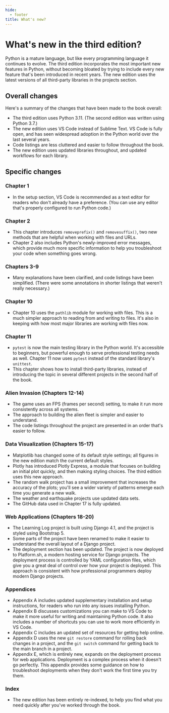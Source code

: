```yaml
---
hide:
  - footer
title: What's new?
---
```


# What's new in the third edition?

Python is a mature language, but like every programming language it continues to evolve. The third edition incorporates the most important new features in Python, without becoming bloated by trying to include every new feature that's been introduced in recent years. The new edition uses the latest versions of all third-party libraries in the projects section.

## Overall changes

Here's a summary of the changes that have been made to the book overall:

- The third edition uses Python 3.11. (The second edition was written using Python 3.7.)
- The new edition uses VS Code instead of Sublime Text. VS Code is fully open, and has seen widespread adoption in the Python world over the last several years.
- Code listings are less cluttered and easier to follow throughout the book.
- The new edition uses updated libraries throughout, and updated workflows for each library.

## Specific changes

### Chapter 1

- In the setup section, VS Code is recommended as a text editor for readers who don't already have a preference. (You can use any editor that's properly configured to run Python code.)

### Chapter 2

- This chapter introduces `removeprefix()` and `removesuffix()`, two new methods that are helpful when working with files and URLs.
- Chapter 2 also includes Python's newly-improved error messages, which provide much more specific information to help you troubleshoot your code when something goes wrong.

### Chapters 3-9

- Many explanations have been clarified, and code listings have been simplified. (There were some annotations in shorter listings that weren't really necessary.)

### Chapter 10

- Chapter 10 uses the `pathlib` module for working with files. This is a much simpler approach to reading from and writing to files. It's also in keeping with how most major libraries are working with files now.

### Chapter 11

- `pytest` is now the main testing library in the Python world. It's accessible to beginners, but powerful enough to serve professional testing needs as well. Chapter 11 now uses `pytest` instead of the standard library's `unittest`.
- This chapter shows how to install third-party libraries, instead of introducing the topic in several different projects in the second half of the book.

### Alien Invasion (Chapters 12-14)

- The game uses an FPS (frames per second) setting, to make it run more consistently across all systems.
- The approach to building the alien fleet is simpler and easier to understand.
- The code listings throughout the project are presented in an order that's easier to follow.

### Data Visualization (Chapters 15-17)

- Matplotlib has changed some of its default style settings; all figures in the new edition match the current default styles.
- Plotly has introduced Plotly Express, a module that focuses on building an initial plot quickly, and then making styling choices. The third edition uses this new approach.
- The random walk project has a small improvement that increases the accuracy of the plots; you'll see a wider variety of patterns emerge each time you generate a new walk.
- The weather and earthquake projects use updated data sets.
- The GitHub data used in Chapter 17 is fully updated.

### Web Applications (Chapters 18-20)

- The Learning Log project is built using Django 4.1, and the project is styled using Bootstrap 5.
- Some parts of the project have been renamed to make it easier to understand the overall layout of a Django project.
- The deployment section has been updated. The project is now deployed to Platform.sh, a modern hosting service for Django projects. The deployment process is controlled by YAML configuration files, which give you a great deal of control over how your project is deployed. This approach is consistent with how professional programmers deploy modern Django projects.

### Appendices

- Appendix A includes updated supplementary installation and setup instructions, for readers who run into any issues installing Python.
- Appendix B discusses customizations you can make to VS Code to make it more useful for writing and maintaining Python code. It also includes a number of shortcuts you can use to work more efficiently in VS Code.
- Appendix C includes an updated set of resources for getting help online.
- Appendix D uses the new `git restore` command for rolling back changes in a project, and the `git switch` command for getting back to the main branch in a project.
- Appendix E, which is entirely new, expands on the deployment process for web applications. Deployment is a complex process when it doesn't go perfectly. This appendix provides some guidance on how to troubleshoot deployments when they don't work the first time you try them.

### Index

- The new edition has been entirely re-indexed, to help you find what you need quickly after you've worked through the book.